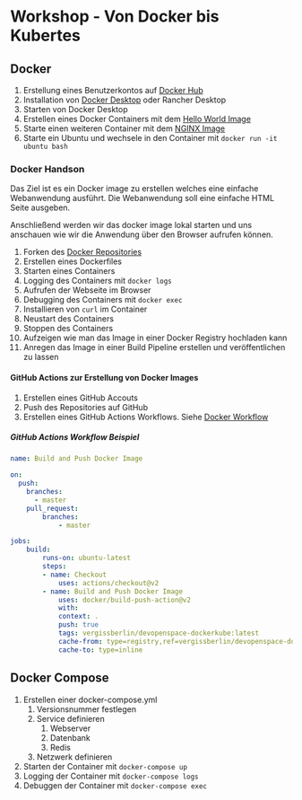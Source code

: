# Workshop - Von Docker bis Kubertes

## Docker

1. Erstellung eines Benutzerkontos auf [Docker Hub](https://hub.docker.com/)
2. Installation von [Docker Desktop](https://www.docker.com/products/docker-desktop) oder Rancher Desktop
3. Starten von Docker Desktop
4. Erstellen eines Docker Containers mit dem [Hello World Image](https://hub.docker.com/_/hello-world)
5. Starte einen weiteren Container mit dem [NGINX Image](https://hub.docker.com/_/nginx)
6. Starte ein Ubuntu und wechsele in den Container mit `docker run -it ubuntu bash`

### Docker Handson

Das Ziel ist es ein Docker image zu erstellen welches eine einfache Webanwendung ausführt. Die Webanwendung soll eine einfache HTML Seite ausgeben.

Anschließend werden wir das docker image lokal starten und uns anschauen wie wir die Anwendung über den Browser aufrufen können.

1. Forken des [Docker Repositories](https://gitbub.com/vergissberlin/devopenspace-dockerkube)
2. Erstellen eines Dockerfiles
3. Starten eines Containers
4. Logging des Containers mit `docker logs`
5. Aufrufen der Webseite im Browser
6. Debugging des Containers mit `docker exec`
7. Installieren von `curl` im Container
8. Neustart des Containers
9. Stoppen des Containers
10. Aufzeigen wie man das Image in einer Docker Registry hochladen kann
11. Anregen das Image in einer Build Pipeline erstellen und veröffentlichen zu lassen

#### GitHub Actions zur Erstellung von Docker Images

1. Erstellen eines GitHub Accouts
2. Push des Repositories auf GitHub
3. Erstellen eines GitHub Actions Workflows. Siehe [Docker Workflow](https://github.com/marketplace/actions/build-and-push-docker-images)

##### GitHub Actions Workflow Beispiel

```yaml
name: Build and Push Docker Image

on:
  push:
    branches:
      - master  
    pull_request:
        branches:
            - master

jobs:
    build:
        runs-on: ubuntu-latest
        steps:
        - name: Checkout
            uses: actions/checkout@v2
        - name: Build and Push Docker Image
            uses: docker/build-push-action@v2
            with:
            context: .
            push: true
            tags: vergissberlin/devopenspace-dockerkube:latest
            cache-from: type=registry,ref=vergissberlin/devopenspace-dockerkube:latest
            cache-to: type=inline
```

## Docker Compose

1. Erstellen einer docker-compose.yml
    1. Versionsnummer festlegen
    2. Service definieren
       1. Webserver
       2. Datenbank
       3. Redis
    3. Netzwerk definieren
 2. Starten der Container mit `docker-compose up`
 3. Logging der Container mit `docker-compose logs` 
 4. Debuggen der Container mit `docker-compose exec`


